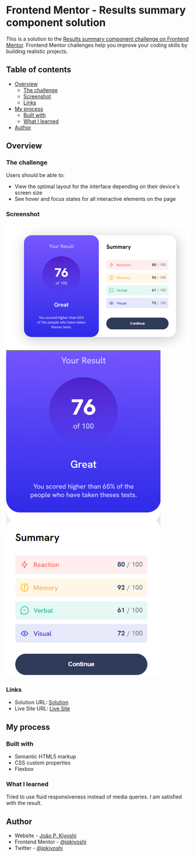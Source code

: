 # Frontend Mentor - Results summary component solution

This is a solution to the [Results summary component challenge on Frontend Mentor](https://www.frontendmentor.io/challenges/results-summary-component-CE_K6s0maV). Frontend Mentor challenges help you improve your coding skills by building realistic projects.

## Table of contents

-   [Overview](#overview)
    -   [The challenge](#the-challenge)
    -   [Screenshot](#screenshot)
    -   [Links](#links)
-   [My process](#my-process)
    -   [Built with](#built-with)
    -   [What I learned](#what-i-learned)
-   [Author](#author)

## Overview

### The challenge

Users should be able to:

-   View the optimal layout for the interface depending on their device's screen size
-   See hover and focus states for all interactive elements on the page

### Screenshot

![](./screenshot1.png)
![](./screenshot2.png)

### Links

-   Solution URL: [Solution](https://www.frontendmentor.io/challenges/results-summary-component-CE_K6s0maV/hub)
-   Live Site URL: [Live Site](https://jp-fm-results-summary.netlify.app/)

## My process

### Built with

-   Semantic HTML5 markup
-   CSS custom properties
-   Flexbox

### What I learned

Tried to use fluid responsiveness instead of media queries. I am satisfied with the result.

## Author

-   Website - [João P. Kiyoshi](https://joaopkiyoshi.netlify.app/)
-   Frontend Mentor - [@jpkiyoshi](https://www.frontendmentor.io/profile/jpkiyoshi)
-   Twitter - [@jpkiyoshi](https://twitter.com/jpkiyoshi)
